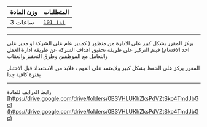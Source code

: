 | وزن المادة | المتطلبات |  
|---|---|  
| 3 ساعات | [`ادا 101`](https://infosystems.blog/plan-study/course/BUS-101)|

---

يركز المقرر بشكل كبير على الادارة من منظور ( كمدير عام على الشركة او مدير على احد الاقسام) فيتم التركيز على طريقة تحقيق
اهداف الشركة عن طريقة ادارة العمل والتعامل مع الموظفين وطرق التحفيز والعقاب

المقرر يركز على الحفظ بشكل كبير ولايعتمد على الفهم ، فلابد من الاستعداد قبل الاختبار بفترة كافية جدا

---

رابط الدرايف للمادة
[https://drive.google.com/drive/folders/0B3VHLUKhZksPdVZtSko4TmdJbGc](https://drive.google.com/drive/folders/0B3VHLUKhZksPdVZtSko4TmdJbGc)

